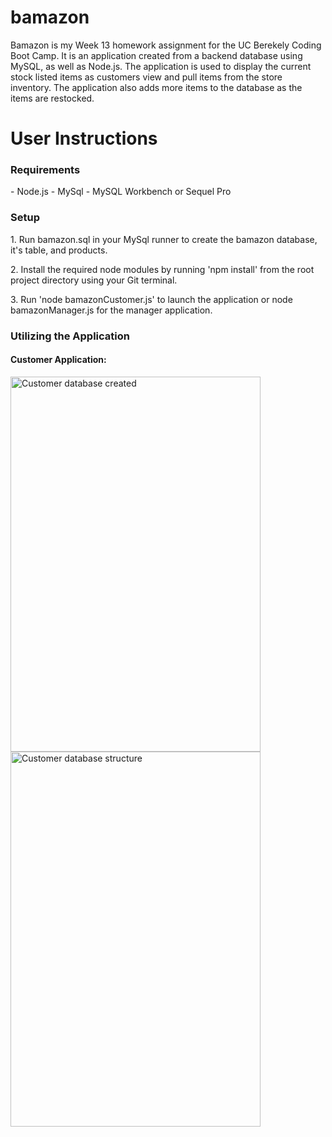 # bamazon

Bamazon is my Week 13 homework assignment for the UC Berekely Coding Boot Camp. It is an application created from a backend database using MySQL, as well as Node.js. The application is used to display the current stock listed items as customers view and pull items from the store inventory. The application also adds more items to the database as the items are restocked.

<h1>User Instructions</h1>
<h3>Requirements</h3>
- Node.js
- MySql
- MySQL Workbench or Sequel Pro
<h3>Setup</h3>
<p>1. Run bamazon.sql in your MySql runner to create the bamazon database, it's table, and products.</p>
<p>2. Install the required node modules by running 'npm install' from the root project directory using your Git terminal.</p>
<p>3. Run 'node bamazonCustomer.js' to launch the application or node bamazonManager.js for the manager application.</p>
<h3>Utilizing the Application</p>
<h4>Customer Application:</h4>
<img src="http://res.cloudinary.com/deuxif1bt/image/upload/v1524260611/databaseCreate.png" alt="Customer database created" width="400px" height="600px">
<img src="http://res.cloudinary.com/deuxif1bt/image/upload/v1524260614/databaseStructure.png" alt="Customer database structure" width="400px" height="600px">
